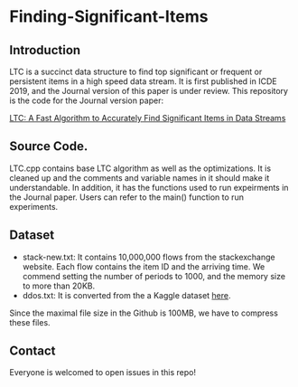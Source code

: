 # Finding-Significant-Items

## Introduction

LTC is a succinct data structure to find top significant or frequent or persistent items in a high speed data stream. It is first published in ICDE 2019, and the Journal version of this paper is under review. This repository is the code for the Journal version paper:

[LTC: A Fast Algorithm to Accurately Find Significant Items in Data Streams](https://ieeexplore.ieee.org/document/9263374)

## Source Code.

LTC.cpp contains base LTC algorithm as well as the optimizations. It is cleaned up and the comments and variable names in it should make it understandable. In addition, it has the functions used to run expeirments in the Journal paper. Users can refer to the main() function to run experiments. 

## Dataset

- stack-new.txt: It contains 10,000,000 flows from the stackexchange website. Each flow contains the item ID and the arriving time. We commend setting the number of periods to 1000, and the memory size to more than 20KB.
- ddos.txt: It is converted from the a Kaggle dataset [here](https://www.kaggle.com/devendra416/ddos-datasets).

Since the maximal file size in the Github is 100MB, we have to compress these files.

## Contact

Everyone is welcomed to open issues in this repo!
